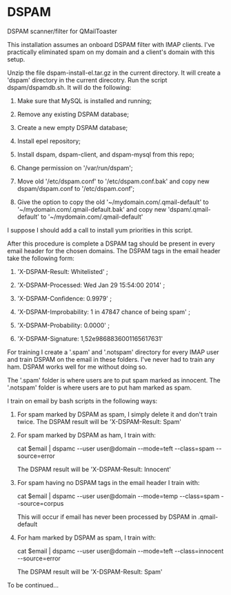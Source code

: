 DSPAM
=====

DSPAM scanner/filter for QMailToaster

This installation assumes an onboard DSPAM filter with IMAP clients.
I've practically eliminated spam on my domain and a client's domain with this setup.

Unzip the file dspam-install-el.tar.gz in the current directory.
It will create a 'dspam' directory in the current direcotry.
Run the script dspam/dspamdb.sh. It will do the following:

1) Make sure that MySQL is installed and running; 

2) Remove any existing DSPAM database;

3) Create a new empty DSPAM database; 

4) Install epel repository;

5) Install dspam, dspam-client, and dspam-mysql from this repo;

6) Change permission on '/var/run/dspam'; 

7) Move old '/etc/dspam.conf' to '/etc/dspam.conf.bak' 
   and copy new dspam/dspam.conf to '/etc/dspam.conf';

8) Give the option to copy the old '~/mydomain.com/.qmail-default' to 
   '~/mydomain.com/.qmail-default.bak' and copy new 'dspam/.qmail-default' to
   '~/mydomain.com/.qmail-default'

I suppose I should add a call to install yum priorities in this script.

After this procedure is complete a DSPAM tag should be present in every email
header for the chosen domains. The DSPAM tags in the email header take the 
following form:

1) 'X-DSPAM-Result: Whitelisted' ;

2) 'X-DSPAM-Processed: Wed Jan 29 15:54:00 2014' ;

3) 'X-DSPAM-Confidence: 0.9979' ;

4) 'X-DSPAM-Improbability: 1 in 47847 chance of being spam' ;

5) 'X-DSPAM-Probability: 0.0000' ;

6) 'X-DSPAM-Signature: 1,52e9868836001165617631'

For training I create a '.spam' and '.notspam' directory for every IMAP user and 
train DSPAM on the email in these folders. I've never had to train any ham. DSPAM
works well for me without doing so.

The '.spam' folder is where users are to put spam marked as innocent.
The '.notspam' folder is where users are to put ham marked as spam.

I train on email by bash scripts in the following ways:

1) For spam marked by DSPAM as spam, I simply delete it and don't train twice.
   The DSPAM result will be 'X-DSPAM-Result: Spam'

2) For spam marked by DSPAM as ham, I train with:
   
   cat $email | dspamc --user user@domain --mode=teft --class=spam --source=error
   
   The DSPAM result will be 'X-DSPAM-Result: Innocent'
   
3) For spam having no DSPAM tags in the email header I train with:
   
   cat $email | dspamc --user user@domain --mode=temp --class=spam --source=corpus
   
   This will occur if email has never been processed by DSPAM in .qmail-default
   
4) For ham marked by DSPAM as spam, I train with:
   
   cat $email | dspamc --user user@domain --mode=teft --class=innocent --source=error
   
   The DSPAM result will be 'X-DSPAM-Result: Spam'
   
To be continued...
